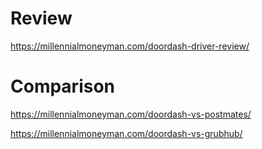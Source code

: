 # Review
https://millennialmoneyman.com/doordash-driver-review/

# Comparison
https://millennialmoneyman.com/doordash-vs-postmates/

https://millennialmoneyman.com/doordash-vs-grubhub/
